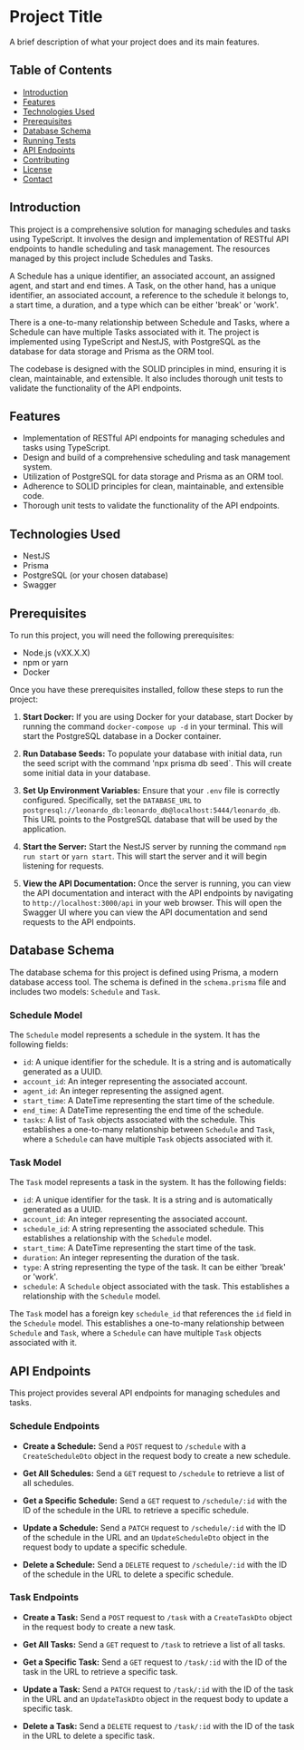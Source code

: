 # Project Title

A brief description of what your project does and its main features.

## Table of Contents

- [Introduction](#introduction)
- [Features](#features)
- [Technologies Used](#technologies-used)
- [Prerequisites](#prerequisites)
- [Database Schema](#database-schema)
- [Running Tests](#running-tests)
- [API Endpoints](#api-endpoints)
- [Contributing](#contributing)
- [License](#license)
- [Contact](#contact)

## Introduction

This project is a comprehensive solution for managing schedules and tasks using TypeScript. It involves the design and implementation of RESTful API endpoints to handle scheduling and task management. The resources managed by this project include Schedules and Tasks.

A Schedule has a unique identifier, an associated account, an assigned agent, and start and end times. A Task, on the other hand, has a unique identifier, an associated account, a reference to the schedule it belongs to, a start time, a duration, and a type which can be either 'break' or 'work'.

There is a one-to-many relationship between Schedule and Tasks, where a Schedule can have multiple Tasks associated with it. The project is implemented using TypeScript and NestJS, with PostgreSQL as the database for data storage and Prisma as the ORM tool.

The codebase is designed with the SOLID principles in mind, ensuring it is clean, maintainable, and extensible. It also includes thorough unit tests to validate the functionality of the API endpoints.

## Features

- Implementation of RESTful API endpoints for managing schedules and tasks using TypeScript.
- Design and build of a comprehensive scheduling and task management system.
- Utilization of PostgreSQL for data storage and Prisma as an ORM tool.
- Adherence to SOLID principles for clean, maintainable, and extensible code.
- Thorough unit tests to validate the functionality of the API endpoints.

## Technologies Used

- NestJS
- Prisma
- PostgreSQL (or your chosen database)
- Swagger

## Prerequisites

To run this project, you will need the following prerequisites:

- Node.js (vXX.X.X)
- npm or yarn
- Docker

Once you have these prerequisites installed, follow these steps to run the project:

1. **Start Docker:** If you are using Docker for your database, start Docker by running the command `docker-compose up -d` in your terminal. This will start the PostgreSQL database in a Docker container.

2. **Run Database Seeds:** To populate your database with initial data, run the seed script with the command 'npx prisma db seed`. This will create some initial data in your database.

3. **Set Up Environment Variables:** Ensure that your `.env` file is correctly configured. Specifically, set the `DATABASE_URL` to `postgresql://leonardo_db:leonardo_db@localhost:5444/leonardo_db`. This URL points to the PostgreSQL database that will be used by the application.

4. **Start the Server:** Start the NestJS server by running the command `npm run start` or `yarn start`. This will start the server and it will begin listening for requests.

5. **View the API Documentation:** Once the server is running, you can view the API documentation and interact with the API endpoints by navigating to `http://localhost:3000/api` in your web browser. This will open the Swagger UI where you can view the API documentation and send requests to the API endpoints.

## Database Schema

The database schema for this project is defined using Prisma, a modern database access tool. The schema is defined in the `schema.prisma` file and includes two models: `Schedule` and `Task`.

### Schedule Model

The `Schedule` model represents a schedule in the system. It has the following fields:

- `id`: A unique identifier for the schedule. It is a string and is automatically generated as a UUID.
- `account_id`: An integer representing the associated account.
- `agent_id`: An integer representing the assigned agent.
- `start_time`: A DateTime representing the start time of the schedule.
- `end_time`: A DateTime representing the end time of the schedule.
- `tasks`: A list of `Task` objects associated with the schedule. This establishes a one-to-many relationship between `Schedule` and `Task`, where a `Schedule` can have multiple `Task` objects associated with it.

### Task Model

The `Task` model represents a task in the system. It has the following fields:

- `id`: A unique identifier for the task. It is a string and is automatically generated as a UUID.
- `account_id`: An integer representing the associated account.
- `schedule_id`: A string representing the associated schedule. This establishes a relationship with the `Schedule` model.
- `start_time`: A DateTime representing the start time of the task.
- `duration`: An integer representing the duration of the task.
- `type`: A string representing the type of the task. It can be either 'break' or 'work'.
- `schedule`: A `Schedule` object associated with the task. This establishes a relationship with the `Schedule` model.

The `Task` model has a foreign key `schedule_id` that references the `id` field in the `Schedule` model. This establishes a one-to-many relationship between `Schedule` and `Task`, where a `Schedule` can have multiple `Task` objects associated with it.

## API Endpoints

This project provides several API endpoints for managing schedules and tasks.

### Schedule Endpoints

- **Create a Schedule:** Send a `POST` request to `/schedule` with a `CreateScheduleDto` object in the request body to create a new schedule.

- **Get All Schedules:** Send a `GET` request to `/schedule` to retrieve a list of all schedules.

- **Get a Specific Schedule:** Send a `GET` request to `/schedule/:id` with the ID of the schedule in the URL to retrieve a specific schedule.

- **Update a Schedule:** Send a `PATCH` request to `/schedule/:id` with the ID of the schedule in the URL and an `UpdateScheduleDto` object in the request body to update a specific schedule.

- **Delete a Schedule:** Send a `DELETE` request to `/schedule/:id` with the ID of the schedule in the URL to delete a specific schedule.

### Task Endpoints

- **Create a Task:** Send a `POST` request to `/task` with a `CreateTaskDto` object in the request body to create a new task.

- **Get All Tasks:** Send a `GET` request to `/task` to retrieve a list of all tasks.

- **Get a Specific Task:** Send a `GET` request to `/task/:id` with the ID of the task in the URL to retrieve a specific task.

- **Update a Task:** Send a `PATCH` request to `/task/:id` with the ID of the task in the URL and an `UpdateTaskDto` object in the request body to update a specific task.

- **Delete a Task:** Send a `DELETE` request to `/task/:id` with the ID of the task in the URL to delete a specific task.
